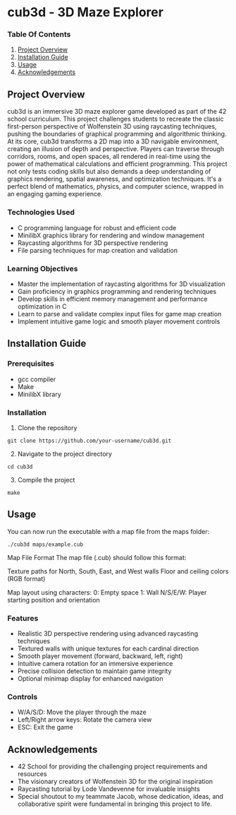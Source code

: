 # cub3d - 3D Maze Explorer

### Table Of Contents
1. [Project Overview](#project-overview)
2. [Installation Guide](#installation-guide)
3. [Usage](#usage)
4. [Acknowledgements](#acknowledgements)

## Project Overview

cub3d is an immersive 3D maze explorer game developed as part of the 42 school curriculum. This project challenges students to recreate the classic first-person perspective of Wolfenstein 3D using raycasting techniques, pushing the boundaries of graphical programming and algorithmic thinking.
At its core, cub3d transforms a 2D map into a 3D navigable environment, creating an illusion of depth and perspective. Players can traverse through corridors, rooms, and open spaces, all rendered in real-time using the power of mathematical calculations and efficient programming.
This project not only tests coding skills but also demands a deep understanding of graphics rendering, spatial awareness, and optimization techniques. It's a perfect blend of mathematics, physics, and computer science, wrapped in an engaging gaming experience.

### Technologies Used

- C programming language for robust and efficient code
- MinilibX graphics library for rendering and window management
- Raycasting algorithms for 3D perspective rendering
- File parsing techniques for map creation and validation

### Learning Objectives

- Master the implementation of raycasting algorithms for 3D visualization
- Gain proficiency in graphics programming and rendering techniques
- Develop skills in efficient memory management and performance optimization in C
- Learn to parse and validate complex input files for game map creation
- Implement intuitive game logic and smooth player movement controls

## Installation Guide

### Prerequisites

- gcc compiler
- Make
- MinilibX library

### Installation

1. Clone the repository
```
git clone https://github.com/your-username/cub3d.git
```
2. Navigate to the project directory
```
cd cub3d
```
3. Compile the project
```
make
```

## Usage
You can now run the executable with a map file from the maps folder:
```
./cub3d maps/example.cub
```

Map File Format
The map file (.cub) should follow this format:

Texture paths for North, South, East, and West walls
Floor and ceiling colors (RGB format)

Map layout using characters:
0: Empty space
1: Wall
N/S/E/W: Player starting position and orientation

### Features

- Realistic 3D perspective rendering using advanced raycasting techniques
- Textured walls with unique textures for each cardinal direction
- Smooth player movement (forward, backward, left, right)
- Intuitive camera rotation for an immersive experience
- Precise collision detection to maintain game integrity
- Optional minimap display for enhanced navigation

### Controls

- W/A/S/D: Move the player through the maze
- Left/Right arrow keys: Rotate the camera view
- ESC: Exit the game

## Acknowledgements

- 42 School for providing the challenging project requirements and resources
- The visionary creators of Wolfenstein 3D for the original inspiration
- Raycasting tutorial by Lode Vandevenne for invaluable insights
- Special shoutout to my teammate Jacob, whose dedication, ideas, and collaborative spirit were fundamental in bringing this project to life.
